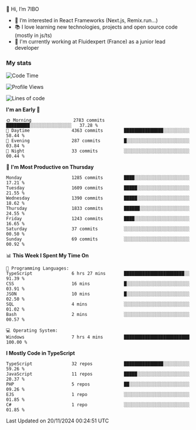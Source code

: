 👋 Hi, I’m 7IBO

- 👀 I’m interested in React Frameworks (Next.js, Remix.run...)
- 📚 I love learning new technologies, projects and open source code (mostly in js/ts)
- 💼 I'm currently working at Fluidexpert (France) as a junior lead developer

### My stats
<!--START_SECTION:waka-->
![Code Time](http://img.shields.io/badge/Code%20Time-845%20hrs%2017%20mins-blue)

![Profile Views](http://img.shields.io/badge/Profile%20Views-0-blue)

![Lines of code](https://img.shields.io/badge/From%20Hello%20World%20I%27ve%20Written-7.9%20million%20lines%20of%20code-blue)

**I'm an Early 🐤** 

```text
🌞 Morning                2783 commits        █████████░░░░░░░░░░░░░░░░   37.28 % 
🌆 Daytime                4363 commits        ███████████████░░░░░░░░░░   58.44 % 
🌃 Evening                287 commits         █░░░░░░░░░░░░░░░░░░░░░░░░   03.84 % 
🌙 Night                  33 commits          ░░░░░░░░░░░░░░░░░░░░░░░░░   00.44 % 
```
📅 **I'm Most Productive on Thursday** 

```text
Monday                   1285 commits        ████░░░░░░░░░░░░░░░░░░░░░   17.21 % 
Tuesday                  1609 commits        █████░░░░░░░░░░░░░░░░░░░░   21.55 % 
Wednesday                1390 commits        █████░░░░░░░░░░░░░░░░░░░░   18.62 % 
Thursday                 1833 commits        ██████░░░░░░░░░░░░░░░░░░░   24.55 % 
Friday                   1243 commits        ████░░░░░░░░░░░░░░░░░░░░░   16.65 % 
Saturday                 37 commits          ░░░░░░░░░░░░░░░░░░░░░░░░░   00.50 % 
Sunday                   69 commits          ░░░░░░░░░░░░░░░░░░░░░░░░░   00.92 % 
```


📊 **This Week I Spent My Time On** 

```text
💬 Programming Languages: 
TypeScript               6 hrs 27 mins       ███████████████████████░░   91.39 % 
CSS                      16 mins             █░░░░░░░░░░░░░░░░░░░░░░░░   03.91 % 
JSON                     10 mins             █░░░░░░░░░░░░░░░░░░░░░░░░   02.50 % 
SQL                      4 mins              ░░░░░░░░░░░░░░░░░░░░░░░░░   01.02 % 
Bash                     2 mins              ░░░░░░░░░░░░░░░░░░░░░░░░░   00.57 % 

💻 Operating System: 
Windows                  7 hrs 4 mins        █████████████████████████   100.00 % 
```

**I Mostly Code in TypeScript** 

```text
TypeScript               32 repos            ███████████████░░░░░░░░░░   59.26 % 
JavaScript               11 repos            █████░░░░░░░░░░░░░░░░░░░░   20.37 % 
PHP                      5 repos             ██░░░░░░░░░░░░░░░░░░░░░░░   09.26 % 
EJS                      1 repo              ░░░░░░░░░░░░░░░░░░░░░░░░░   01.85 % 
C#                       1 repo              ░░░░░░░░░░░░░░░░░░░░░░░░░   01.85 % 
```




 Last Updated on 20/11/2024 00:24:51 UTC
<!--END_SECTION:waka-->
